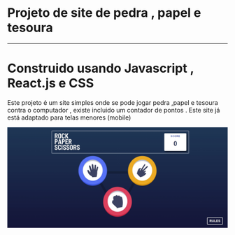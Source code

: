 # Projeto de site de pedra , papel e tesoura

<hr/>

# Construido usando Javascript , React.js  e CSS

<p>Este projeto é um site simples onde se pode jogar pedra ,papel e tesoura contra o computador , existe incluido um contador de pontos . Este site já está adaptado para telas menores (mobile)</p>

<img src="readme-imgs/main.jpg" alt="">
